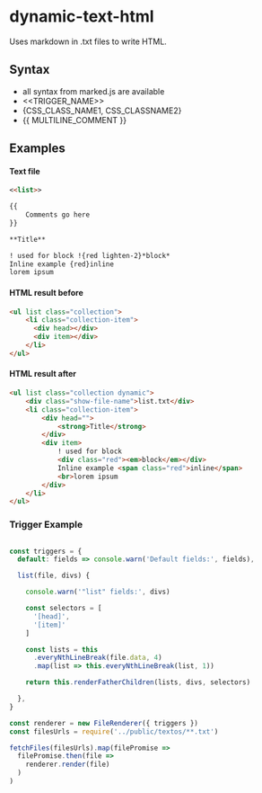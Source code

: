 # dynamic-text-html

Uses markdown in .txt files to write HTML.

## Syntax
* all syntax from marked.js are available
* <<TRIGGER_NAME>>
* {CSS_CLASS_NAME1, CSS_CLASSNAME2}
* {{ MULTILINE_COMMENT }}

## Examples
#### Text file
```markdown
<<list>>

{{
    Comments go here
}}

**Title**

! used for block !{red lighten-2}*block* 
Inline example {red}inline  
lorem ipsum 
```

#### HTML result before
```html
<ul list class="collection">
    <li class="collection-item">
      <div head></div>
      <div item></div>
    </li>
</ul>
```

#### HTML result after
```html
<ul list class="collection dynamic">
    <div class="show-file-name">list.txt</div>
    <li class="collection-item">
        <div head="">
            <strong>Title</strong>
        </div>
        <div item>
            ! used for block 
            <div class="red"><em>block</em></div>
            Inline example <span class="red">inline</span>
            <br>lorem ipsum 
        </div>
    </li>
</ul>
```

### Trigger Example
```javascript

const triggers = {
  default: fields => console.warn('Default fields:', fields),

  list(file, divs) {

    console.warn('"list" fields:', divs)

    const selectors = [
      '[head]',
      '[item]'
    ]

    const lists = this
      .everyNthLineBreak(file.data, 4)
      .map(list => this.everyNthLineBreak(list, 1))

    return this.renderFatherChildren(lists, divs, selectors)

  },
}

const renderer = new FileRenderer({ triggers })
const filesUrls = require('../public/textos/**.txt')

fetchFiles(filesUrls).map(filePromise =>
  filePromise.then(file =>
    renderer.render(file)
  )
)

```